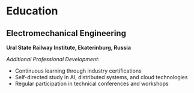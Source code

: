 # Education

## Electromechanical Engineering
**Ural State Railway Institute, Ekaterinburg, Russia**

*Additional Professional Development:*
- Continuous learning through industry certifications
- Self-directed study in AI, distributed systems, and cloud technologies
- Regular participation in technical conferences and workshops